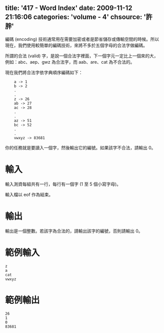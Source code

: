 title: '417 - Word Index'
date: 2009-11-12 21:16:06
categories: 'volume - 4'
chsource: '許胖'
---

編碼 (encoding) 技術通常用在需要加密或者是節省儲存或傳輸空間的時候。所以現在，我們使用較簡單的編碼技術，來將不多於五個字母的合法字做編碼。

所謂的合法 (valid) 字，是說一個合法字裡面，下一個字元一定比上一個來的大，例如：abc、aep、gwz 為合法字，而 aab、are、cat 為不合法的。

<!-- more -->

現在我們將合法字依字典順序編碼如下：

``` text
    a -> 1
    b -> 2
    .
    .
    z -> 26
    ab -> 27
    ac -> 28
    .
    .
    az -> 51
    bc -> 52
    .
    .
    vwxyz -> 83681
```

你的任務就是要讀入一個字，然後輸出它的編號。如果該字不合法，請輸出 0。

# 輸入

輸入測資每組共有一行，每行有一個字 (1 至 5 個小寫字母)。

輸入檔以 eof 作為結束。

# 輸出

輸出是一個整數。若該字為合法的，請輸出該字的編號，否則請輸出 0。

# 範例輸入

``` text
z
a
cat
vwxyz
```

# 範例輸出

```
26
1
0
83681
```